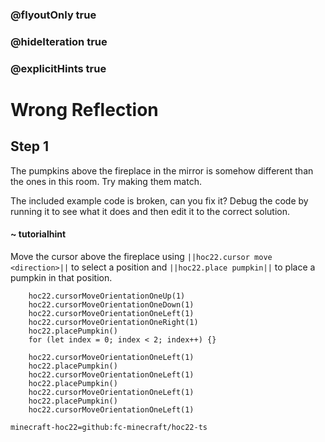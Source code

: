 ### @flyoutOnly true
### @hideIteration true
### @explicitHints true


# Wrong Reflection

## Step 1
The pumpkins above the fireplace in the mirror is somehow different than the ones in this room. Try making them match.

The included example code is broken, can you fix it? Debug the code by running it to see what it does and then edit it to the correct solution.

#### ~ tutorialhint 
Move the cursor above the fireplace using ``||hoc22.cursor move <direction>||`` to select a position and ``||hoc22.place pumpkin||`` to place a pumpkin in that position.

```ghost
    hoc22.cursorMoveOrientationOneUp(1)
    hoc22.cursorMoveOrientationOneDown(1)
    hoc22.cursorMoveOrientationOneLeft(1)
    hoc22.cursorMoveOrientationOneRight(1)
    hoc22.placePumpkin()
    for (let index = 0; index < 2; index++) {}

```
```template
    hoc22.cursorMoveOrientationOneLeft(1)
    hoc22.placePumpkin()
    hoc22.cursorMoveOrientationOneLeft(1)
    hoc22.placePumpkin()
    hoc22.cursorMoveOrientationOneLeft(1)
    hoc22.placePumpkin()
    hoc22.cursorMoveOrientationOneLeft(1)
```

```package
minecraft-hoc22=github:fc-minecraft/hoc22-ts
```